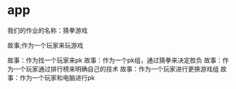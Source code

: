 # app

我们的作业的名称：猜拳游戏

故事;作为一个玩家来玩游戏

故事：作为找一个玩家来pk
故事：作为一个pk组，通过猜拳来决定胜负
故事：作为一个玩家通过排行榜来明确自己的技术
故事：作为一个玩家进行更换游戏组
故事：作为一个玩家和电脑进行pk


